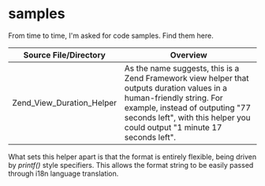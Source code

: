 samples
=======

From time to time, I'm asked for code samples.  Find them here.

Source File/Directory | Overview
--------------------- | ---------------------
Zend_View_Duration_Helper | As the name suggests, this is a Zend Framework view helper that outputs duration values in a human-friendly string.  For example, instead of outputing "77 seconds left", with this helper you could output "1 minute 17 seconds left".

What sets this helper apart is that the format is entirely flexible, being driven by *printf()* style specifiers. This allows the format string to be easily passed through i18n language translation.

